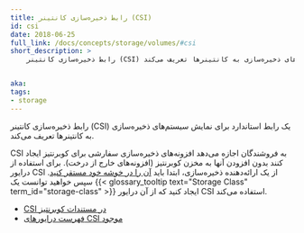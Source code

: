 ```yaml
---
title: رابط ذخیره‌سازی کانتینر (CSI)
id: csi
date: 2018-06-25
full_link: /docs/concepts/storage/volumes/#csi
short_description: >
    رابط ذخیره‌سازی کانتینر (CSI) یک رابط استاندارد برای نمایش سیستم‌های ذخیره‌سازی به کانتینرها تعریف می‌کند.


aka: 
tags:
- storage 
---
```

 رابط ذخیره‌سازی کانتینر (CSI) یک رابط استاندارد برای نمایش سیستم‌های ذخیره‌سازی به کانتینرها تعریف می‌کند.

<!--more--> 

CSI به فروشندگان اجازه می‌دهد افزونه‌های ذخیره‌سازی سفارشی برای کوبرنتیز ایجاد کنند بدون افزودن آنها به مخزن کوبرنتیز (افزونه‌های خارج از درخت). برای استفاده از درایور CSI از یک ارائه‌دهنده ذخیره‌سازی، ابتدا باید [آن را در خوشه خود مستقر کنید](https://kubernetes-csi.github.io/docs/deploying.html). سپس خواهید توانست یک {{< glossary_tooltip text="Storage Class" term_id="storage-class" >}} ایجاد کنید که از آن درایور CSI استفاده می‌کند.

* [CSI در مستندات کوبرنتیز](/docs/concepts/storage/volumes/#csi)
* [فهرست درایورهای CSI موجود](https://kubernetes-csi.github.io/docs/drivers.html)
